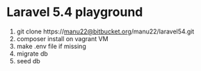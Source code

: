 # Laravel 5.4 playground #

1. git clone https://manu22@bitbucket.org/manu22/laravel54.git
2. composer install on vagrant VM
3. make .env file if missing
4. migrate db
5. seed db